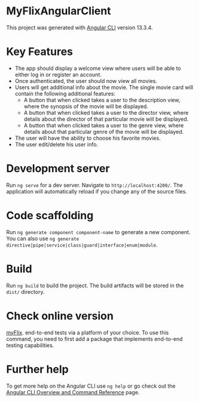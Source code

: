 # MyFlixAngularClient

This project was generated with [Angular CLI](https://github.com/angular/angular-cli) version 13.3.4.

# Key Features

- The app should display a welcome view where users will be able to either log in or register an
  account.
- Once authenticated, the user should now view all movies.
- Users will get additional info about the movie. The single movie card will contain the following
  additional features:
  - A button that when clicked takes a user to the description view, where the synopsis of the movie will be displayed.
  - A button that when clicked takes a user to the director view, where details about the
    director of that particular movie will be displayed.
  - A button that when clicked takes a user to the genre view, where details about that
    particular genre of the movie will be displayed.
- The user will have the ability to choose his favorite movies.
- The user edit/delete his user info.

# Development server

Run `ng serve` for a dev server. Navigate to `http://localhost:4200/`. The application will automatically reload if you change any of the source files.

# Code scaffolding

Run `ng generate component component-name` to generate a new component. You can also use `ng generate directive|pipe|service|class|guard|interface|enum|module`.

# Build

Run `ng build` to build the project. The build artifacts will be stored in the `dist/` directory.

# Check online version
[myFlix](https://tommasobenedetti.github.io/myFlix-Angular-client-2/).
end-to-end tests via a platform of your choice. To use this command, you need to first add a package that implements end-to-end testing capabilities.

# Further help

To get more help on the Angular CLI use `ng help` or go check out the [Angular CLI Overview and Command Reference](https://angular.io/cli) page.
